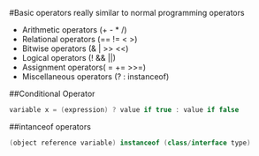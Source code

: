 #Basic operators
really similar to normal programming operators
* Arithmetic operators (+ - * /)
* Relational operators (== != < >)
* Bitwise operators (& | >> <<)
* Logical operators (! && ||)
* Assignment operators( = += >>=)
* Miscellaneous operators (? : instanceof)

##Conditional Operator
```java
variable x = (expression) ? value if true : value if false
```

##intanceof operators
```java
(object reference variable) instanceof (class/interface type)
```
